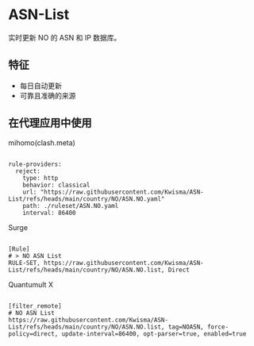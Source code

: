 
# ASN-List

实时更新 NO 的 ASN 和 IP 数据库。

## 特征

- 每日自动更新
- 可靠且准确的来源

## 在代理应用中使用

mihomo(clash.meta)

<pre><code class="language-javascript">
rule-providers:
  reject:
    type: http
    behavior: classical
    url: "https://raw.githubusercontent.com/Kwisma/ASN-List/refs/heads/main/country/NO/ASN.NO.yaml"
    path: ./ruleset/ASN.NO.yaml
    interval: 86400
</code></pre>

Surge

<pre><code class="language-javascript">
[Rule]
# > NO ASN List
RULE-SET, https://raw.githubusercontent.com/Kwisma/ASN-List/refs/heads/main/country/NO/ASN.NO.list, Direct
</code></pre>

Quantumult X

<pre><code class="language-javascript">
[filter_remote]
# NO ASN List
https://raw.githubusercontent.com/Kwisma/ASN-List/refs/heads/main/country/NO/ASN.NO.list, tag=NOASN, force-policy=direct, update-interval=86400, opt-parser=true, enabled=true
</code></pre>
